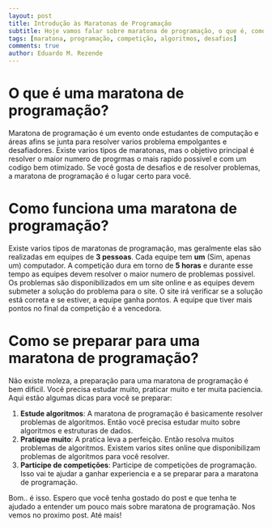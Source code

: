```yaml
---
layout: post
title: Introdução às Maratonas de Programação
subtitle: Hoje vamos falar sobre maratona de programação, o que é, como funciona e como se preparar para competir.
tags: [maratona, programação, competição, algoritmos, desafios]
comments: true
author: Eduardo M. Rezende
---
```


# O que é uma maratona de programação?

Maratona de programação é um evento onde estudantes de computação e áreas afins se junta para resolver varios problema empolgantes e desafiadores. Existe varios tipos de maratonas, mas o objetivo principal é resolver o maior numero de progrmas o mais rapido possivel e com um codigo bem otimizado.
Se você gosta de desafios e de resolver problemas, a maratona de programação é o lugar certo para você.

# Como funciona uma maratona de programação?

Existe varios tipos de maratonas de programação, mas geralmente elas são realizadas em equipes de **3 pessoas**. Cada equipe tem **um** (Sim, apenas um) computador. A competição dura em torno de **5 horas** e durante esse tempo as equipes devem resolver o maior numero de problemas possivel. Os problemas são disponibilizados em um site online e as equipes devem submeter a solução do problema para o site. O site irá verificar se a solução está correta e se estiver, a equipe ganha pontos. A equipe que tiver mais pontos no final da competição é a vencedora.

# Como se preparar para uma maratona de programação?

Não existe moleza, a preparação para uma maratona de programação é bem dificil. Você precisa estudar muito, praticar muito e ter muita paciencia. Aqui estão algumas dicas para você se preparar:

1. **Estude algoritmos**: A maratona de programação é basicamente resolver problemas de algoritmos. Então você precisa estudar muito sobre algoritmos e estruturas de dados.
2. **Pratique muito**: A pratica leva a perfeição. Então resolva muitos problemas de algoritmos. Existem varios sites online que disponibilizam problemas de algoritmos para você resolver.
3. **Participe de competições**: Participe de competições de programação. Isso vai te ajudar a ganhar experiencia e a se preparar para a maratona de programação.

Bom.. é isso. Espero que você tenha gostado do post e que tenha te ajudado a entender um pouco mais sobre maratona de programação. Nos vemos no proximo post. Até mais!
